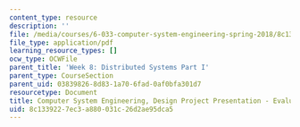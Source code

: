 ```yaml
---
content_type: resource
description: ''
file: /media/courses/6-033-computer-system-engineering-spring-2018/8c1339227ec3a880031c26d2ae95dca5_MIT6_033S18dp_eval.pdf
file_type: application/pdf
learning_resource_types: []
ocw_type: OCWFile
parent_title: 'Week 8: Distributed Systems Part I'
parent_type: CourseSection
parent_uid: 03839826-8d83-1a70-6fad-0af0bfa301d7
resourcetype: Document
title: Computer System Engineering, Design Project Presentation - Evaluation tips
uid: 8c133922-7ec3-a880-031c-26d2ae95dca5
---
```

